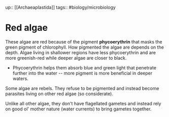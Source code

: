 up:: [[Archaeaplastida]]
tags:: #biology/microbiology  

# Red algae

These algae are red because of the pigment **phycoerythrin** that masks the green pigment of chlorophyll. How pigmented the algae are depends on the depth. Algae living in shallower regions have less phycoerythrin and are more greenish-red while deeper algae are closer to black.
- Phycoerythrin helps them absorb blue and green light that penetrate further into the water -- more pigment is more beneficial in deeper waters.

Some algae are rebels. They refuse to be pigmented and instead become parasites living on other red algae (so considerate).

Unlike all other algae, they don't have flagellated gametes and instead rely on good ol' mother nature (water currents) to bring gametes together.